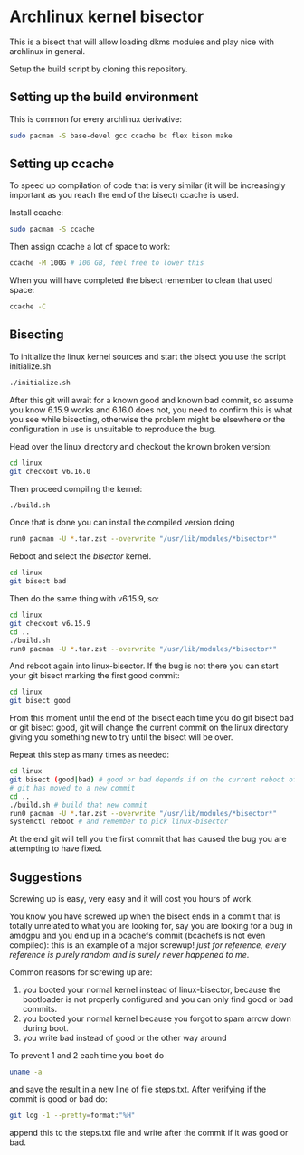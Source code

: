 # Archlinux kernel bisector

This is a bisect that will allow loading dkms modules and play nice with archlinux in general.

Setup the build script by cloning this repository.

## Setting up the build environment

This is common for every archlinux derivative:

```sh
sudo pacman -S base-devel gcc ccache bc flex bison make
```

## Setting up ccache
To speed up compilation of code that is very similar (it will be increasingly important as you reach the end of the bisect) ccache is used.

Install ccache:
```sh
sudo pacman -S ccache
```

Then assign ccache a lot of space to work:

```sh
ccache -M 100G # 100 GB, feel free to lower this
```

When you will have completed the bisect remember to clean that used space:

```sh
ccache -C
```

## Bisecting

To initialize the linux kernel sources and start the bisect you use the script initialize.sh

```sh
./initialize.sh
```

After this git will await for a known good and known bad commit, so assume you know 6.15.9 works and 6.16.0 does not,
you need to confirm this is what you see while bisecting, otherwise the problem might be elsewhere or the configuration
in use is unsuitable to reproduce the bug.

Head over the linux directory and checkout the known broken version:

```sh
cd linux
git checkout v6.16.0
```

Then proceed compiling the kernel:

```sh
./build.sh
```

Once that is done you can install the compiled version doing

```sh
run0 pacman -U *.tar.zst --overwrite "/usr/lib/modules/*bisector*"
```

Reboot and select the _bisector_ kernel.

```sh
cd linux
git bisect bad
```

Then do the same thing with v6.15.9, so:

```sh
cd linux
git checkout v6.15.9
cd ..
./build.sh
run0 pacman -U *.tar.zst --overwrite "/usr/lib/modules/*bisector*"
```

And reboot again into linux-bisector. If the bug is not there you can start your git bisect marking the first good commit:

```sh
cd linux
git bisect good
```

From this moment until the end of the bisect each time you do git bisect bad or git bisect good, git will change the 
current commit on the linux directory giving you something new to try until the bisect will be over.

Repeat this step as many times as needed:

```sh
cd linux
git bisect (good|bad) # good or bad depends if on the current reboot of linux-bisector you could reproduce the bug or not
# git has moved to a new commit
cd ..
./build.sh # build that new commit
run0 pacman -U *.tar.zst --overwrite "/usr/lib/modules/*bisector*"
systemctl reboot # and remember to pick linux-bisector
```

At the end git will tell you the first commit that has caused the bug you are attempting to have fixed.

## Suggestions

Screwing up is easy, very easy and it will cost you hours of work.

You know you have screwed up when the bisect ends in a commit that is totally unrelated to what you are looking for,
say you are looking for a bug in amdgpu and you end up in a bcachefs commit (bcachefs is not even compiled):
this is an example of a major screwup! *just for reference, every reference is purely random and is surely never happened to me*.

Common reasons for screwing up are:
1) you booted your normal kernel instead of linux-bisector, because the bootloader is not properly configured and you can only find good or bad commits.
2) you booted your normal kernel because you forgot to spam arrow down during boot.
3) you write bad instead of good or the other way around

To prevent 1 and 2 each time you boot do

```sh
uname -a
```

and save the result in a new line of file steps.txt. After verifying if the commit is good or bad do:

```sh
git log -1 --pretty=format:"%H"
```

append this to the steps.txt file and write after the commit if it was good or bad.
